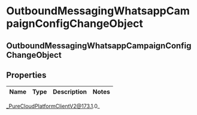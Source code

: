 # OutboundMessagingWhatsappCampaignConfigChangeObject

## OutboundMessagingWhatsappCampaignConfigChangeObject

## Properties

|Name | Type | Description | Notes|
|------------ | ------------- | ------------- | -------------|



_PureCloudPlatformClientV2@173.1.0_
